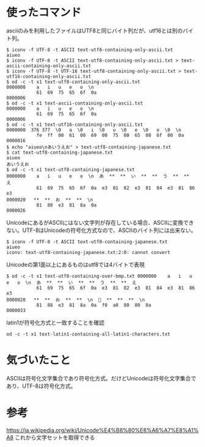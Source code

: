 # 使ったコマンド

asciiのみを利用したファイルはUTF8と同じバイト列だが、utf16とは別のバイト列。
```
$ iconv -f UTF-8 -t ASCII text-utf8-containing-only-ascii.txt
aiueo
$ iconv -f UTF-8 -t ASCII text-utf8-containing-only-ascii.txt > text-ascii-containing-only-ascii.txt
$ iconv -f UTF-8 -t UTF-16 text-utf8-containing-only-ascii.txt > text-utf16-containing-only-ascii.txt
$ od -c -t x1 text-utf8-containing-only-ascii.txt
0000000    a   i   u   e   o  \n
           61  69  75  65  6f  0a
0000006
$ od -c -t x1 text-ascii-containing-only-ascii.txt
0000000    a   i   u   e   o  \n
           61  69  75  65  6f  0a
0000006
$ od -c -t x1 text-utf16-containing-only-ascii.txt
0000000  376 377  \0   a  \0   i  \0   u  \0   e  \0   o  \0  \n
           fe  ff  00  61  00  69  00  75  00  65  00  6f  00  0a
0000016
$ echo "aiueo\nあいうえお" > text-utf8-containing-japanese.txt
$ cat text-utf8-containing-japanese.txt
aiueo
あいうえお
$ od -c -t x1 text-utf8-containing-japanese.txt
0000000    a   i   u   e   o  \n  あ  **  **  い  **  **  う  **  **  え
           61  69  75  65  6f  0a  e3  81  82  e3  81  84  e3  81  86  e3
0000020   **  **  お  **  **  \n
           81  88  e3  81  8a  0a
0000026
```

UnicodeにあるがASCIIにはない文字列が存在している場合、ASCIIに変換できない。UTF-8はUnicodeの符号化方式なので、ASCIIのバイト列には出来ない。
```
$ iconv -f UTF-8 -t ASCII text-utf8-containing-japanese.txt
aiueo
iconv: text-utf8-containing-japanese.txt:2:0: cannot convert
```

Unicodeの第1面以上にあるものはutf8では4バイトで表現
```
$ od -c -t x1 text-utf8-containing-over-bmp.txt 0000000    a   i   u   e   o  \n  あ  **  **  い  **  **  う  **  **  え
           61  69  75  65  6f  0a  e3  81  82  e3  81  84  e3  81  86  e3
0000020   **  **  お  **  **  \n  𠀀  **  **  **  \n
           81  88  e3  81  8a  0a  f0  a0  80  80  0a
0000033
```

latin1が符号化方式と一致することを確認
```
od -c -t x1 text-latin1-containing-all-latin1-characters.txt
```

# 気づいたこと
ASCIIは符号化文字集合であり符号化方式。だけどUnicodeは符号化文字集合であり、UTF-8は符号化方式。

# 参考
https://ja.wikipedia.org/wiki/Unicode%E4%B8%80%E8%A6%A7%E8%A1%A8 これから文字セットを取得できる
